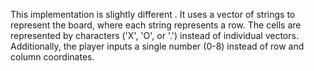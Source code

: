 This implementation is slightly different . It uses a vector of strings to represent the board, where each string represents a row. The cells are represented by characters ('X', 'O', or '.') instead of individual vectors. Additionally, the player inputs a single number (0-8) instead of row and column coordinates.
